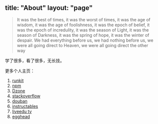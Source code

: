 title: "About"
layout: "page"
---

>It was the best of times, it was the worst of times, it was the age of wisdom, it was the age of foolishness, it was the epoch of belief, it was the epoch of incredulity, it was the season of Light, it was the season of Darkness, it was the spring of hope, it was the winter of despair. We had everything before us, we had nothing before us, we were all going direct to Heaven, we were all going direct the other way


学了很多，看了很多，无长技。


更多个人主页：

1. [runkit](https://runkit.com/wushang1987)
2. [npm](https://www.npmjs.com/~wushang1987)
3. [Dzone](https://dzone.com/users/2948081/wushang1987.html)
4. [stackoverflow](https://stackoverflow.com/users/3145020/wushang?tab=profile)
5. [douban](https://www.douban.com/people/81399249/)
6. [instructables](https://www.instructables.com/member/wushang1987/)
7. [liveedu tv](https://www.liveedu.tv/wushang1987/profile/)
8. [egghead](https://egghead.io/users/188769)